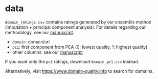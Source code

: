 # data

`domain_ratings.csv` contains ratings generated by our ensemble method (imputation + principal component analysis). For details regarding our methodology, see our [manuscript](https://doi.org/10.1093/pnasnexus/pgad286).

 - `domain`: domain/url
 - `pc1`: first component from PCA (0: lowest quality, 1: highest quality)
 - other columns: see our [manuscript](https://doi.org/10.1093/pnasnexus/pgad286)

If you want only the `pc1` ratings, download `domain_pc1.csv` instead.

Alternatively, visit https://www.domain-quality.info to search for domains.

